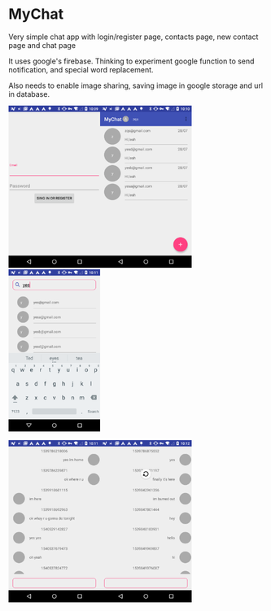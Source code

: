 # MyChat
Very simple chat app with login/register page, contacts page, new contact page and chat page

It uses google's firebase. Thinking to experiment google function to send notification, and special word replacement.

Also needs to enable image sharing, saving image in google storage and url in database.

<img src="/login_page.png" width="180" height="319"/><img src="/main_page.png" width="180" height="319"/><img src="/search_new_contact.png" width="180" height="319"/>

<img src="/chat_page.png" width="180" height="319"/><img src="/swipe_to_load_more.png" width="180" height="319"/>


